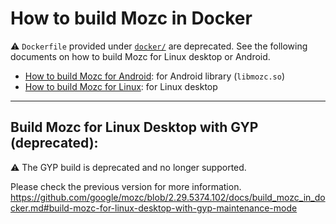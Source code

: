 # How to build Mozc in Docker

⚠️ `Dockerfile` provided under [`docker/`](../docker/) are deprecated. See the following documents on how to build Mozc for Linux desktop or Android.

* [How to build Mozc for Android](./build_mozc_for_android.md): for Android library (`libmozc.so`)
* [How to build Mozc for Linux](./build_mozc_for_linux.md): for Linux desktop

-----

## Build Mozc for Linux Desktop with GYP (deprecated):

⚠️ The GYP build is deprecated and no longer supported.

Please check the previous version for more information.
https://github.com/google/mozc/blob/2.29.5374.102/docs/build_mozc_in_docker.md#build-mozc-for-linux-desktop-with-gyp-maintenance-mode
